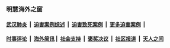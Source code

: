 
### 明慧海外之窗

####  [武汉肺炎](indexes/365.md?t=02080600) &nbsp;|&nbsp;  [迫害案例综述](indexes/328.md?t=02080600) &nbsp;|&nbsp; [迫害致死案例](indexes/277.md?t=02080600)  &nbsp;|&nbsp; [更多迫害案例](indexes/81.md?t=02080600)  &nbsp;|&nbsp; 
####  [时事评论](indexes/19.md?t=02080600) &nbsp;|&nbsp; [海外简讯](indexes/245.md?t=02080600)&nbsp;|&nbsp;  [社会支持](indexes/140.md?t=02080600) &nbsp;|&nbsp; [褒奖决议](indexes/282.md?t=02080600) &nbsp;|&nbsp; [社区报道](indexes/91.md?t=02080600)  &nbsp;|&nbsp; [天人之间](indexes/78.md?t=02080600) 

